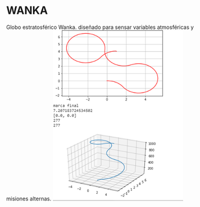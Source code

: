 # WANKA
Globo estratosférico Wanka. diseñado para sensar variables atmosféricas y misiones alternas.
![Simulación de planificación de movimiento](https://github.com/lab-smart-machines-ctic-uni/WANKA/blob/master/64486705_1301615816683122_626240797653598208_n%20(1).png)

